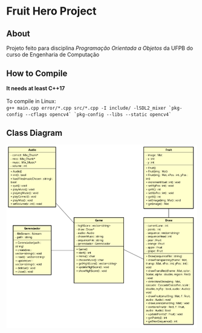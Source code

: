 # Fruit Hero Project

## About
Projeto feito para disciplina *Programação Orientada a Objetos* da UFPB do curso de Engenharia de Computação

## How to Compile
**It needs at least C++17** </br></br>
To compile in Linux:</br> `` g++ main.cpp error/*.cpp src/*.cpp -I include/ -lSDL2_mixer `pkg-config --cflags opencv4` `pkg-config --libs --static opencv4` ``

## Class Diagram
![](class_diagram/Class_diagram.png)